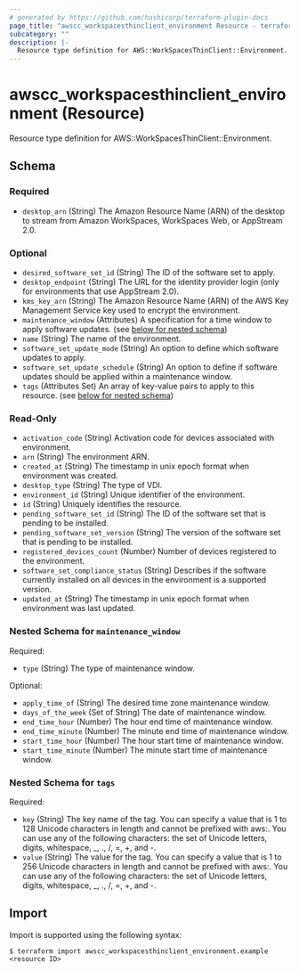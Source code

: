 ```yaml
---
# generated by https://github.com/hashicorp/terraform-plugin-docs
page_title: "awscc_workspacesthinclient_environment Resource - terraform-provider-awscc"
subcategory: ""
description: |-
  Resource type definition for AWS::WorkSpacesThinClient::Environment.
---
```


# awscc_workspacesthinclient_environment (Resource)

Resource type definition for AWS::WorkSpacesThinClient::Environment.



<!-- schema generated by tfplugindocs -->
## Schema

### Required

- `desktop_arn` (String) The Amazon Resource Name (ARN) of the desktop to stream from Amazon WorkSpaces, WorkSpaces Web, or AppStream 2.0.

### Optional

- `desired_software_set_id` (String) The ID of the software set to apply.
- `desktop_endpoint` (String) The URL for the identity provider login (only for environments that use AppStream 2.0).
- `kms_key_arn` (String) The Amazon Resource Name (ARN) of the AWS Key Management Service key used to encrypt the environment.
- `maintenance_window` (Attributes) A specification for a time window to apply software updates. (see [below for nested schema](#nestedatt--maintenance_window))
- `name` (String) The name of the environment.
- `software_set_update_mode` (String) An option to define which software updates to apply.
- `software_set_update_schedule` (String) An option to define if software updates should be applied within a maintenance window.
- `tags` (Attributes Set) An array of key-value pairs to apply to this resource. (see [below for nested schema](#nestedatt--tags))

### Read-Only

- `activation_code` (String) Activation code for devices associated with environment.
- `arn` (String) The environment ARN.
- `created_at` (String) The timestamp in unix epoch format when environment was created.
- `desktop_type` (String) The type of VDI.
- `environment_id` (String) Unique identifier of the environment.
- `id` (String) Uniquely identifies the resource.
- `pending_software_set_id` (String) The ID of the software set that is pending to be installed.
- `pending_software_set_version` (String) The version of the software set that is pending to be installed.
- `registered_devices_count` (Number) Number of devices registered to the environment.
- `software_set_compliance_status` (String) Describes if the software currently installed on all devices in the environment is a supported version.
- `updated_at` (String) The timestamp in unix epoch format when environment was last updated.

<a id="nestedatt--maintenance_window"></a>
### Nested Schema for `maintenance_window`

Required:

- `type` (String) The type of maintenance window.

Optional:

- `apply_time_of` (String) The desired time zone maintenance window.
- `days_of_the_week` (Set of String) The date of maintenance window.
- `end_time_hour` (Number) The hour end time of maintenance window.
- `end_time_minute` (Number) The minute end time of maintenance window.
- `start_time_hour` (Number) The hour start time of maintenance window.
- `start_time_minute` (Number) The minute start time of maintenance window.


<a id="nestedatt--tags"></a>
### Nested Schema for `tags`

Required:

- `key` (String) The key name of the tag. You can specify a value that is 1 to 128 Unicode characters in length and cannot be prefixed with aws:. You can use any of the following characters: the set of Unicode letters, digits, whitespace, _, ., /, =, +, and -.
- `value` (String) The value for the tag. You can specify a value that is 1 to 256 Unicode characters in length and cannot be prefixed with aws:. You can use any of the following characters: the set of Unicode letters, digits, whitespace, _, ., /, =, +, and -.

## Import

Import is supported using the following syntax:

```shell
$ terraform import awscc_workspacesthinclient_environment.example <resource ID>
```
